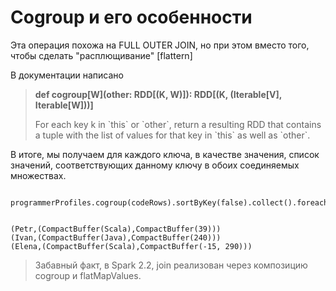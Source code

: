# Cogroup и его особенности

Эта операция похожа на FULL OUTER JOIN, но при этом вместо того, чтобы сделать "расплющивание" \[flattern\]

В документации написано

> **def cogroup\[W\]\(other: RDD\[\(K, W\)\]\): RDD\[\(K, \(Iterable\[V\], Iterable\[W\]\)\)\]**
>
> For each key k in \`this\` or \`other\`, return a resulting RDD that contains a tuple with the list of values for that key in \`this\` as well as \`other\`.

В итоге, мы получаем для каждого ключа, в качестве значения, список значений, соответствующих данному ключу в обоих соединяемых множествах.

```
    programmerProfiles.cogroup(codeRows).sortByKey(false).collect().foreach(println)


(Petr,(CompactBuffer(Scala),CompactBuffer(39)))
(Ivan,(CompactBuffer(Java),CompactBuffer(240)))
(Elena,(CompactBuffer(Scala),CompactBuffer(-15, 290)))
```

> Забавный факт, в Spark 2.2, join реализован через композицию cogroup и flatMapValues.



